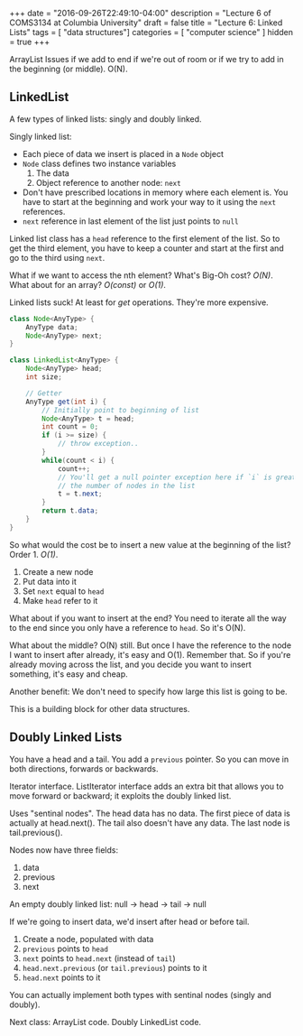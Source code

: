 +++
date = "2016-09-26T22:49:10-04:00"
description = "Lecture 6 of COMS3134 at Columbia University"
draft = false
title = "Lecture 6: Linked Lists"
tags = [ "data structures"]
categories = [ "computer science" ]
hidden = true
+++

ArrayList
Issues if we add to end if we're out of room or if we try to add in the beginning (or middle). O(N).

## LinkedList

A few types of linked lists: singly and doubly linked.

Singly linked list:

  * Each piece of data we insert is placed in a `Node` object
  * `Node` class defines two instance variables
    1. The data
    2. Object reference to another node: `next`
  * Don't have prescribed locations in memory where each element is. You have
    to start at the beginning and work your way to it using the `next`
    references.
  * `next` reference in last element of the list just points to `null`

Linked list class has a `head` reference to the first element of the list.  So
to get the third element, you have to keep a counter and start at the first and
go to the third using `next`.

What if we want to access the nth element?  What's Big-Oh cost?  *O(N)*.
What about for an array? *O(const)* or *O(1)*.

Linked lists suck!  At least for *get* operations.  They're more expensive.


```java
class Node<AnyType> {
    AnyType data;
    Node<AnyType> next;
}
```

```java
class LinkedList<AnyType> {
    Node<AnyType> head;
    int size;

    // Getter
    AnyType get(int i) {
        // Initially point to beginning of list
        Node<AnyType> t = head;
        int count = 0;
        if (i >= size) {
            // throw exception..
        }
        while(count < i) {
            count++;
            // You'll get a null pointer exception here if `i` is greater than
            // the number of nodes in the list
            t = t.next;
        }
        return t.data;
    }
}
```

So what would the cost be to insert a new value at the beginning of the list?
Order 1. *O(1)*.

  1. Create a new node
  2. Put data into it
  3. Set `next` equal to `head`
  4. Make `head` refer to it

What about if you want to insert at the end?  You need to iterate all the way
to the end since you only have a reference to `head`.  So it's O(N).

What about the middle?  O(N) still.  But once I have the reference to the node
I want to insert after already, it's easy and O(1).  Remember that.  So if
you're already moving across the list, and you decide you want to insert
something, it's easy and cheap.

Another benefit: We don't need to specify how large this list is going to be.

This is a building block for other data structures.

## Doubly Linked Lists

You have a head and a tail.  You add a `previous` pointer.  So you can move in
both directions, forwards or backwards.

Iterator interface.  ListIterator interface adds an extra bit that allows you
to move forward or backward; it exploits the doubly linked list.

Uses "sentinal nodes".  The head data has no data.  The first piece of data is
actually at head.next().  The tail also doesn't have any data.  The last node
is tail.previous().

Nodes now have three fields:

  1. data
  2. previous
  3. next

An empty doubly linked list:
null -> head -> tail -> null

If we're going to insert data, we'd insert after head or before tail.

  1. Create a node, populated with data
  2. `previous` points to `head`
  3. `next` points to `head.next` (instead of `tail`)
  4. `head.next.previous` (or `tail.previous`) points to it
  5. `head.next` points to it

You can actually implement both types with sentinal nodes (singly and doubly).

Next class:
ArrayList code.
Doubly LinkedList code.
